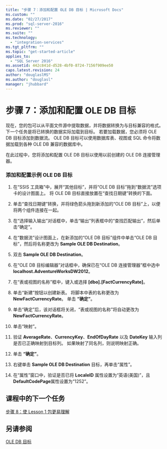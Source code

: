 ```yaml
---
title: "步骤 7：添加和配置 OLE DB 目标 | Microsoft Docs"
ms.custom: ""
ms.date: "02/27/2017"
ms.prod: "sql-server-2016"
ms.reviewer: ""
ms.suite: ""
ms.technology: 
  - "integration-services"
ms.tgt_pltfrm: ""
ms.topic: "get-started-article"
applies_to: 
  - "SQL Server 2016"
ms.assetid: 442c841d-d528-4bf0-8724-7156f909ee50
caps.latest.revision: 24
author: "douglaslMS"
ms.author: "douglasl"
manager: "jhubbard"
---
```

# 步骤 7：添加和配置 OLE DB 目标
现在，您的包可以从平面文件源中提取数据，并将数据转换为与目标兼容的格式。 下一个任务是将已转换的数据实际加载到目标。 若要加载数据，您必须将 OLE DB 目标添加到数据流。 OLE DB 目标可以使用数据库表、视图或 SQL 命令将数据加载到各种 OLE DB 兼容的数据库中。  
  
在此过程中，您将添加和配置 OLE DB 目标以使用以前创建的 OLE DB 连接管理器。  
  
### 添加和配置示例 OLE DB 目标  
  
1.  在“SSIS 工具箱”中，展开“其他目标”，并将“OLE DB 目标”拖到“数据流”选项卡的设计图面上。 将 OLE DB 目标直接放置在“查找日期键”转换的下面。  
  
2.  单击“查找日期键”转换，并将绿色箭头拖到新添加的“OLE DB 目标”上，以便将两个组件连接在一起。  
  
3.  在“选择输入输出”对话框中，单击“输出”列表框中的“查找匹配输出”，然后单击“确定”。  
  
4.  在“数据流”设计图面上，在新添加的“OLE DB 目标”组件中单击“OLE DB 目标”，然后将名称更改为 **Sample OLE DB Destination**。  
  
5.  双击 **Sample OLE DB Destination**。  
  
6.  在“OLE DB 目标编辑器”对话框中，确保已在“OLE DB 连接管理器”框中选中 **localhost.AdventureWorksDW2012**。  
  
7.  在“表或视图的名称”框中，键入或选择 **[dbo].[FactCurrencyRate]**。  
  
8.  单击“新建”按钮以创建新表。  将脚本中表的名称更改为 **NewFactCurrencyRate**。  单击 **“确定”**。  
  
9. 单击“确定”后，该对话框将关闭，“表或视图的名称”将自动更改为 **NewFactCurrencyRate**。  
  
10. 单击“映射”。  
  
11. 验证 **AverageRate**、**CurrencyKey**、**EndOfDayRate** 以及 **DateKey** 输入列是否已正确映射到目标列。 如果映射了同名列，则说明映射正确。  
  
12. 单击 **“确定”**。  
  
13. 右键单击 **Sample OLE DB Destination** 目标，再单击“属性”。  
  
14. 在“属性”窗口中，验证是否已将 **LocaleID** 属性设置为“英语(美国)”，且 **DefaultCodePage**属性设置为“1252”。  
  
## 课程中的下一个任务  
[步骤 8：使 Lesson 1 包更易理解](../integration-services/step-8-making-the-lesson-1-package-easier-to-understand.md)  
  
## 另请参阅  
[OLE DB 目标](../integration-services/data-flow/ole-db-destination.md)  
  
  
  
